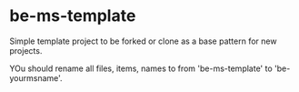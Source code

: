 # be-ms-template

Simple template project to be forked or clone as a base pattern for new projects.

YOu should rename all files, items, names to from 'be-ms-template' to 'be-yourmsname'. 